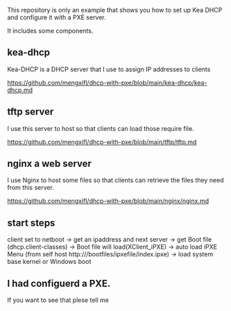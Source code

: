 This repository is only an example that shows you how to set up Kea DHCP and configure it with a PXE server.

It includes some components.

## kea-dhcp
  Kea-DHCP is a DHCP server that I use to assign IP addresses to clients
  
  https://github.com/mengxifl/dhcp-with-pxe/blob/main/kea-dhcp/kea-dhcp.md

## tftp server
  I use this server to host so that  clients  can load those require file.
  
  https://github.com/mengxifl/dhcp-with-pxe/blob/main/tftp/tftp.md

## nginx  a web server
  I use Nginx to host some files so that clients can retrieve the files they need from this server.
  
  https://github.com/mengxifl/dhcp-with-pxe/blob/main/nginx/nginx.md
## start steps

client set to netboot ->  get an ipaddress and next server  -> get Boot file (dhcp.client-classes) -> Boot file will load(XClient_iPXE) -> auto load iPXE Menu (from self host http://<localhost>/bootfiles/ipxefile/index.ipxe) -> load system base kernel or Windows boot

## I had configuerd a PXE.
   If you want to see that plese tell me
